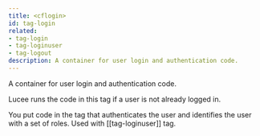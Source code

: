 ```yaml
---
title: <cflogin>
id: tag-login
related:
- tag-login
- tag-loginuser
- tag-logout
description: A container for user login and authentication code.
---
```


A container for user login and authentication code.

Lucee runs the code in this tag if a user is not already logged in.

You put code in the tag that authenticates the user and identifies the user with a set of roles. Used with [[tag-loginuser]] tag.
